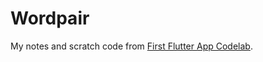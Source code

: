 # Wordpair
My notes and scratch code from [First Flutter App Codelab](https://docs.flutter.dev/get-started/codelab).
